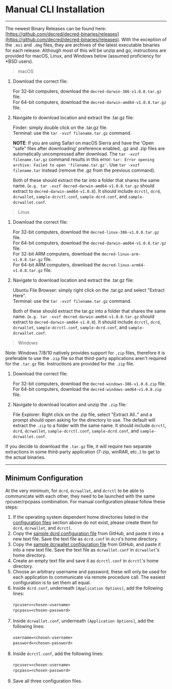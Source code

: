 # **Manual CLI Installation**

---

The newest Binary Releases can be found here: [https://github.com/decred/decred-binaries/releases](https://github.com/decred/decred-binaries/releases). With the exception of the `.msi` and `.dmg` files, they are archives of the latest executable binaries for each release. Although most of this will be unzip and go, instructions are provided for macOS, Linux, and Windows below (assumed proficiency for *BSD users).

> macOS

1. Download the correct file:

    For 32-bit computers, download the `decred-darwin-386-v1.0.8.tar.gz` file. <br />
    For 64-bit computers, download the `decred-darwin-amd64-v1.0.8.tar.gz` file.

2. Navigate to download location and extract the .tar.gz file:

    Finder: simply double click on the .tar.gz file. <br />
    Terminal: use the `tar -xvzf filename.tar.gz` command. 

    **NOTE**: If you are using Safari on macOS Sierra and have the 'Open "safe" files after downloading' preference enabled, .gz and .zip files are automatically uncompressed after download. The `tar -xvzf filename.tar.gz` command results in this error: `tar: Error opening archive: Failed to open 'filename.tar.gz'`. Use `tar -xvzf filename.tar` instead (remove the .gz from the previous command).
    
    Both of these should extract the tar into a folder that shares the same name. (`e.g. tar -xvzf decred-darwin-amd64-v1.0.8.tar.gz` should extract to `decred-darwin-amd64-v1.0.8`). It should include `dcrctl`, `dcrd`, `dcrwallet`, `sample-dcrctl.conf`, `sample-dcrd.conf`, and `sample-dcrwallet.conf`.


> Linux

1. Download the correct file:

    For 32-bit computers, download the `decred-linux-386-v1.0.8.tar.gz` file. <br />
    For 64-bit computers, download the `decred-darwin-amd64-v1.0.8.tar.gz` file. <br />
    For 32-bit ARM computers, download the `decred-linux-arm-v1.0.8.tar.gz` file. <br />
    For 64-bit ARM computers, download the `decred-linux-arm64-v1.0.8.tar.gz` file.

2. Navigate to download location and extract the .tar.gz file:

    Ubuntu File Browser: simply right click on the .tar.gz and select "Extract Here". <br />
    Terminal: use the `tar -xvzf filename.tar.gz` command. 
    
    Both of these should extract the tar.gz into a folder that shares the same name. (`e.g. tar -xvzf decred-darwin-amd64-v1.0.8.tar.gz` should extract to `decred-darwin-amd64-v1.0.8`). It should include `dcrctl`, `dcrd`, `dcrwallet`, `sample-dcrctl.conf`, `sample-dcrd.conf`, and `sample-dcrwallet.conf`.

> Windows

Note: Windows 7/8/10 natively provides support for `.zip` files, therefore it is preferable to use the `.zip` file so that third-party applications aren't required for the `.tar.gz` file. Instructions are provided for the `.zip` file.

1. Download the correct file:

    For 32-bit computers, download the `decred-windows-386-v1.0.8.zip` file. <br />
    For 64-bit computers, download the `decred-windows-amd64-v1.0.8.zip` file.

2. Navigate to download location and unzip the `.zip` file:

    File Explorer: Right click on the .zip file, select "Extract All.." and a prompt should open asking for the directory to use. The default will extract the `.zip` to a folder with the same name. It should include `dcrctl`, `dcrd`, `dcrwallet`, `sample-dcrctl.conf`, `sample-dcrd.conf`, and `sample-dcrwallet.conf`.

If you decide to download the `.tar.gz` file, it will require two separate extractions in some third-party application (7-zip, winRAR, etc..) to get to the actual binaries.

---

## Minimum Configuration

At the very minimum, for `dcrd`, `dcrwallet`, and `dcrctl` to be able to communicate with each other, they need to be launched with the same rpcuser/rpcpass combination. For manual configuration please follow these steps:

1. If the operating system dependent home directories listed in the [configuration files](#configuration-file-locations) section above do not exist, please create them for `dcrd`, `dcrwallet`, and `dcrctl`.
2. Copy the [sample dcrd configuration file](https://github.com/decred/dcrd/blob/master/sample-dcrd.conf) from GitHub, and paste it into a new text file. Save the text file as `dcrd.conf` in `dcrd`'s home directory.
3. Copy the [sample dcrwallet configuration file](https://github.com/decred/dcrwallet/blob/master/sample-dcrwallet.conf) from GitHub, and paste it into a new text file. Save the text file as `dcrwallet.conf` in `dcrwallet`'s home directory.
4. Create an empty text file and save it as `dcrctl.conf` in `dcrctl`'s home directory.
5. Choose an arbitrary username and password, these will only be used for each application to communicate via remote procedure call. The easiest configuration is to set them all equal.
6. Inside `dcrd.conf`, underneath `[Application Options]`, add the following lines:<br /><br />
        `rpcuser=<chosen-username>`<br />
        `rpcpass=<chosen-password>`<br /><br />
7. Inside `dcrwallet.conf`, underneath `[Application Options]`, add the following lines:<br /><br />
        `username=<chosen-username>`<br />
        `password=<chosen-password>`<br /><br />
8. Inside `dcrctl.conf`, add the following lines:<br /><br />
        `rpcuser=<chosen-username>`<br />
        `rpcpass=<chosen-password>`<br /><br />
9. Save all three configuration files.
